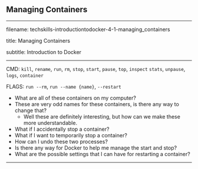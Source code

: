 ## Managing Containers
---------------------------------------------------------------------------

filename: techskills-introductiontodocker-4-1-managing_containers

title: Managing Containers

subtitle: Introduction to Docker

---------------------------------------------------------------------------

CMD: `kill`, `rename`, `run`, `rm`, `stop`, `start`, `pause`, `top`, `inspect`
      `stats`, `unpause`, `logs`, `container`

FLAGS: `run --rm`, `run --name {name}`, `--restart`

- What are all of these containers on my computer?
- These are very odd names for these containers, is there any way to change that?
  - Well these are definitely interesting, but how can we make these more
    understandable.
- What if I accidentally stop a container?
- What if I want to temporarily stop a container?
- How can I undo these two processes?
- Is there any way for Docker to help me manage the start and stop?
- What are the possible settings that I can have for restarting a container?
---------------------------------------------------------------------------
